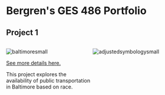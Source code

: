 # Bergren's GES 486 Portfolio

## Project 1

<!--This is the first row of projects -->
<div style="display:table-row; width:100%; table-layout: fixed">
<div style="display: table-cell; width:370px; margin-right:3px" markdown="1">

![baltimoresmall](https://user-images.githubusercontent.com/42807663/50058302-519a9580-0144-11e9-80f4-94def11a91d2.jpg)

[See more details here.](https://bergren1.github.io/Project1/)

This project explores the availability of public transportation in Baltimore based on race.

</div>

<div style="display: table-cell; width:370px" markdown="1">

  
![adjustedsymbologysmall](https://user-images.githubusercontent.com/42807663/50058298-447da680-0144-11e9-857b-ab5f9f6aefff.jpg)

</div>
</div>

